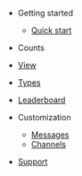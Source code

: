 - Getting started

  - [Quick start](README.md)
 
 - Counts
 
  - [View](view-counts.md)
  - [Types](count-types.md)
  - [Leaderboard](leaderboard.md)

- Customization

  - [Messages](messages.md)
  - [Channels](channels.mdd)

- [Support](https://discord.gg/yRqrjY3)
